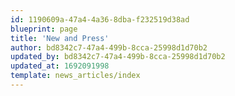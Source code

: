 ```yaml
---
id: 1190609a-47a4-4a36-8dba-f232519d38ad
blueprint: page
title: 'New and Press'
author: bd8342c7-47a4-499b-8cca-25998d1d70b2
updated_by: bd8342c7-47a4-499b-8cca-25998d1d70b2
updated_at: 1692091998
template: news_articles/index
---
```

